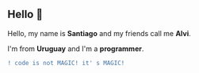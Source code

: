 ﻿## Hello 👋
Hello, my name is **Santiago** and my friends call me **Alvi**.


I'm from **Uruguay** and I'm a **programmer**.

```diff
! code is not MAGIC! it' s MAGIC!